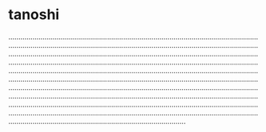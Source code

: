 # tanoshi

................................................................................................................................................................................................................................................................................................................................................................................................................................................................................................................................................................................................................................................................................................................................................................................................................................................................................................................................................................................................................................................................................................................................................................................................................................................................................................................................................................................